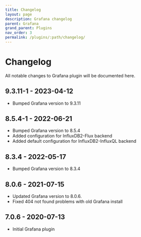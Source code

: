 ```yaml
---
title: Changelog
layout: page
description: Grafana changelog
parent: Grafana
grand_parent: Plugins
nav_order: 3
permalink: /plugins/:path/changelog/
---
```


# Changelog
All notable changes to Grafana plugin will be documented here.

## 9.3.11-1 - 2023-04-12
- Bumped Grafana version to 9.3.11

## 8.5.4-1 - 2022-06-21
- Bumped Grafana version to 8.5.4
- Added configuration for InfluxDB2-Flux backend
- Added default configuration for InfluxDB2-InfluxQL backend

## 8.3.4 - 2022-05-17
- Bumped Grafana version to 8.3.4

## 8.0.6 - 2021-07-15
- Updated Grafana version to 8.0.6.
- Fixed 404 not found problems with old Grafana install

## 7.0.6 - 2020-07-13
- Initial Grafana plugin
